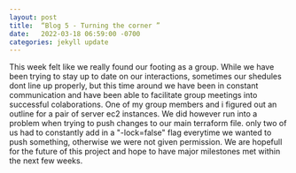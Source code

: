 ```yaml
---
layout: post
title:  “Blog 5 - Turning the corner ”
date:   2022-03-18 06:59:00 -0700
categories: jekyll update
---
```

This week felt like we really found our footing as a group. While we have been trying to stay up to date on our interactions, sometimes our shedules dont line up properly, but this time around we have been in constant communication and have been able to facilitate group meetings into successful colaborations. One of my group members and i figured out an outline for a pair of server ec2 instances. We did however run into a problem when trying to push changes to our main terraform file. only two of us had to constantly add in a "-lock=false" flag everytime we wanted to push something, otherwise we were not given permission. We are hopefull for the future of this project and hope to have major milestones met within the next few weeks.